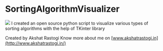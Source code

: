 # SortingAlgorithmVisualizer
![](https://firebasestorage.googleapis.com/v0/b/hackathon-buhack.appspot.com/o/Untitled%20design%20(18).png?alt=media&token=34c34182-0e94-4dbe-b89e-d5d461f83d4a)
I created an open source python script to visualize various types of sorting algorithms with the help of TKinter library

Created by Akshat Rastogi
Know more about me on [www.akshatrastogi.in](http://www.akshatrastogi.in/)
